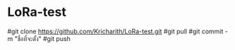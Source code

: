 # LoRa-test
#git clone https://github.com/Kricharith/LoRa-test.git
#git pull
#git commit -m "ชื่อที่จะตั้ง"
#git push
